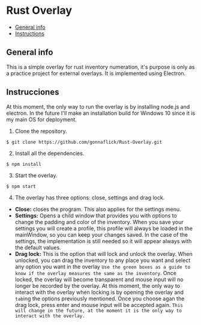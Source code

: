 # Rust Overlay
* [General info](#general-info)
* [Instructions](#instructions)

## General info
This is a simple overlay for rust inventory numeration, it's purpose is only as a practice project for external overlays. It is implemented using Electron.
## Instrucciones
At this moment, the only way to run the overlay is by installing node.js and electron. In the future I'll make an installation build for Windows 10 since it is my main OS for deployment. 
1. Clone the repository.
```
$ git clone https://github.com/gonnaflick/Rust-Overlay.git
```
2. Install all the dependencies.
```
$ npm install
```
3. Start the overlay.
```
$ npm start
```
4. The overlay has three options: close, settings and drag lock.
* **Close:** closes the program. This also applies for the settings menu.
* **Settings:** Opens a child window that provides you with options to change the padding and color of the inventory. When you save your settings you will create a profile, this profile will always be loaded in the mainWindow, so you can keep your changes saved. In the case of the settings, the implementation is still needed so it will appear always with the default values.
* **Drag lock:** This is the option that will lock and unlock the overlay. When unlocked, you can drag the inventory to any place you want and select any option you want in the overlay `Use the green boxes as a guide to know if the overlay measures the same as the inventory`. Once locked, the overlay will become transparent and mouse input will no longer be recorded by the overlay. At this moment, the only way to interact with the overlay when locking is by opening the overlay and `tab`ing the options previously mentioned. Once you choose agan the drag lock, press enter and mouse input will be accepted again. `This will change in the future, at the moment it is the only way to interact with the overlay.`
